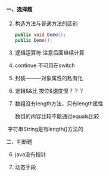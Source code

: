 #### 一、选择题

2. 构造方法与普通方法的区别

   ```java
   public void Demo();
   public Demo();
   ```

5. 逻辑运算符 注意后面继续计算

6. continue 不可用在switch

7. 封装———对象属性的私有化

8. 逻辑&&比 按位&速度慢？？？

9. 数组没有length方法，只有length属性

   数组的内容比较不能通过equals比较

​         字符串String是有length()方法的



二、判断题

6. java没有指针



10. 动态手段